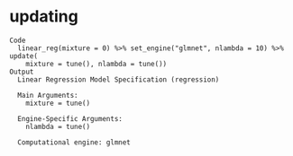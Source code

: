 # updating

    Code
      linear_reg(mixture = 0) %>% set_engine("glmnet", nlambda = 10) %>% update(
        mixture = tune(), nlambda = tune())
    Output
      Linear Regression Model Specification (regression)
      
      Main Arguments:
        mixture = tune()
      
      Engine-Specific Arguments:
        nlambda = tune()
      
      Computational engine: glmnet 
      

